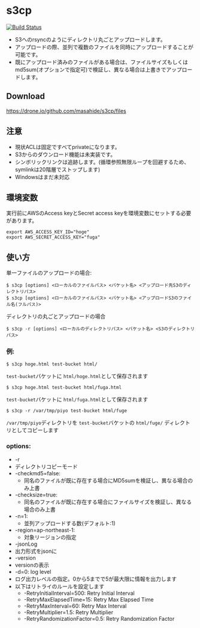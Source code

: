 s3cp
====

[![Build Status](https://drone.io/github.com/masahide/s3cp/status.png)](https://drone.io/github.com/masahide/s3cp/latest)

* S3へのrsyncのようにディレクトリ丸ごとアップロードします。
* アップロードの際、並列で複数のファイルを同時にアップロードすることが可能です。
* 既にアップロード済みのファイルがある場合は、ファイルサイズもしくはmd5sum(オプションで指定可)で検証し、異なる場合は上書きでアップロードします。

Download
--------

https://drone.io/github.com/masahide/s3cp/files


注意
----

* 現状ACLは固定ですべてprivateになります。
* S3からのダウンロード機能は未実装です。
* シンボリックリンクは追跡します。(循環参照無限ループを回避するため、symlinkは20階層でストップします)
* Windowsはまだ未対応




環境変数
--------

実行前にAWSのAccess keyとSecret access keyを環境変数にセットする必要があります。

```bash:
export AWS_ACCESS_KEY_ID="hoge"
export AWS_SECRET_ACCESS_KEY="fuga"
````

使い方
------

単一ファイルのアップロードの場合:

```bash:
$ s3cp [options] <ローカルのファイルパス> <バケット名> <アップロード先S3のディレクトリパス>
$ s3cp [options] <ローカルのファイルパス> <バケット名> <アップロードS3のファイル名(フルパス)>
```

ディレクトリの丸ごとアップロードの場合

```
$ s3cp -r [options] <ローカルのディレクトリパス> <バケット名> <S3のディレクトリパス>
```

### 例:

```
$ s3cp hoge.html test-bucket html/
```
`test-bucket`バケットに `html/hoge.html`として保存されます

```
$ s3cp hoge.html test-bucket html/fuga.html
```
`test-bucket`バケットに `html/fuga.html`として保存されます


```
$ s3cp -r /var/tmp/piyo test-bucket html/fuge
```
`/var/tmp/piyo`ディレクトリを `test-bucket`バケットの `html/fuge/` ディレクトリとしてコピーします



### options:

 *  -r
   *  ディレクトリコピーモード
 * -checkmd5=false:
   * 同名のファイルが既に存在する場合にMD5sumを検証し、異なる場合のみ上書
 * -checksize=true:
   * 同名のファイルが既に存在する場合にファイルサイズを検証し、異なる場合のみ上書
 * -n=1:
   * 並列アップロードする数(デフォルト:1)
 * -region=ap-northeast-1:
   * 対象リージョンの指定
 *  -jsonLog
   * 出力形式をjsonに
 *  -version
   * versionの表示
 *  -d=0: log level
   * ログ出力レベルの指定。0から5までで5が最大限に情報を出力します
 * 以下はリトライのルールを設定します
   *  -RetryInitialInterval=500: Retry Initial Interval
   *  -RetryMaxElapsedTime=15: Retry Max Elapsed Time
   *  -RetryMaxInterval=60: Retry Max Interval
   *  -RetryMultiplier=1.5: Retry Multiplier
   *  -RetryRandomizationFactor=0.5: Retry Randomization Factor

